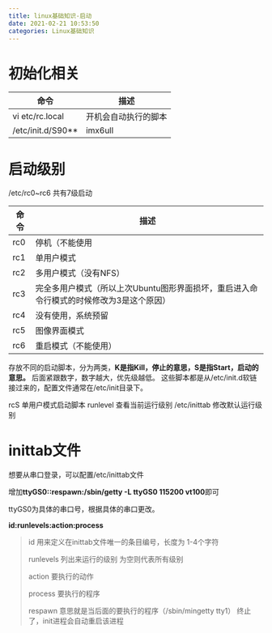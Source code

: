 ```yaml
---
title: linux基础知识-启动
date: 2021-02-21 10:53:50
categories: Linux基础知识
---
```

初始化相关
=====

命令  | 描述
------------- | -------------
 vi etc/rc.local | 开机会自动执行的脚本 |
 /etc/init.d/S90** | imx6ull |
<!-- more -->


启动级别
=====
/etc/rc0~rc6 共有7级启动

命令  | 描述
------------- | -------------
rc0 |停机（不能使用
rc1 |单用户模式
rc2 |多用户模式（没有NFS）
rc3 |完全多用户模式（所以上次Ubuntu图形界面损坏，重启进入命令行模式的时候修改为3是这个原因）
rc4 |没有使用，系统预留
rc5 |图像界面模式
rc6 |重启模式（不能使用）

存放不同的启动脚本，分为两类，**K是指Kill，停止的意思，S是指Start，启动的意思。**
后面紧跟数字，数字越大，优先级越低。
这些脚本都是从/etc/init.d软链接过来的，配置文件通常在/etc/init目录下。
 
rcS 单用户模式启动脚本
runlevel 查看当前运行级别
/etc/inittab 修改默认运行级别

 
inittab文件
===== 
想要从串口登录，可以配置/etc/inittab文件

增加**ttyGS0::respawn:/sbin/getty -L ttyGS0 115200 vt100**即可

ttyGS0为具体的串口号，根据具体的串口更改。

**id:runlevels:action:process**

>id 用来定义在inittab文件唯一的条目编号，长度为 1-4个字符
>
>runlevels 列出来运行的级别 为空则代表所有级别
>
>action 要执行的动作
>
>process 要执行的程序
>
>respawn 意思就是当后面的要执行的程序（/sbin/mingetty tty1） 终止了，init进程会自动重启该进程
